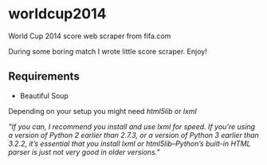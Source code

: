 worldcup2014
============

World Cup 2014 score web scraper from fifa.com

During some boring match I wrote little score scraper. Enjoy!

Requirements
---
- Beautiful Soup

Depending on your setup you might need  *html5lib* or *lxml* 

*"If you can, I recommend you install and use lxml for speed. If you’re using a version of Python 2 earlier than 2.7.3, or a version of Python 3 earlier than 3.2.2, it’s essential that you install lxml or html5lib–Python’s built-in HTML parser is just not very good in older versions."*
